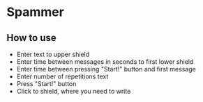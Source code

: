 # Spammer

How to use
--
 - Enter text to upper shield  
 - Enter time between messages in seconds to first lower shield  
 - Enter time between pressing "Start!" button and first message  
 - Enter number of repetitions text  
 - Press "Start!" button  
 - Click to shield, where you need to write  

